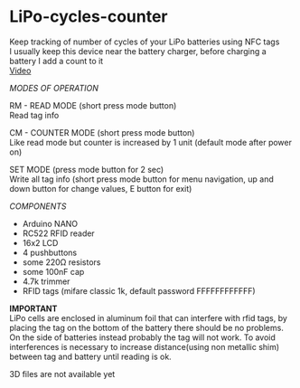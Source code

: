 # LiPo-cycles-counter

Keep tracking of number of cycles of your LiPo batteries using NFC tags<br />
I usually keep this device near the battery charger, before charging a battery I add a count to it<br />
[Video](https://www.youtube.com/watch?v=cQ8MbUWtfQA&feature=youtu.be)

*MODES OF OPERATION* <br />

RM - READ MODE (short press mode button) <br />
Read tag info   <br />

CM - COUNTER MODE (short press mode button)<br />
Like read mode but counter is increased by 1 unit (default mode after power on)

SET MODE (press mode button for 2 sec)<br />
Write all tag info (short press mode button for menu navigation, up and down button for change values, E button for exit)

*COMPONENTS* <br />
- Arduino NANO
- RC522 RFID reader
- 16x2 LCD 
- 4 pushbuttons
- some 220Ω resistors
- some 100nF cap
- 4.7k trimmer
- RFID tags (mifare classic 1k, default password FFFFFFFFFFFF)

**IMPORTANT**<br />
LiPo cells are enclosed in aluminum foil that can interfere with rfid tags, by placing the tag on the bottom of the battery there should be no problems. On the side of batteries instead probably the tag will not work. To avoid interferences is necessary to increase distance(using non metallic shim) between tag and battery until reading is ok. <br />

3D files are not available yet
